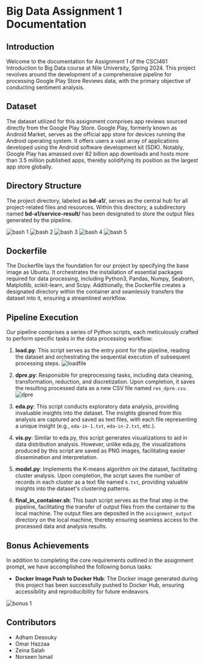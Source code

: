 # Big Data Assignment 1 Documentation

## Introduction
Welcome to the documentation for Assignment 1 of the CSCI461 Introduction to Big Data course at Nile University, Spring 2024. This project revolves around the development of a comprehensive pipeline for processing Google Play Store Reviews data, with the primary objective of conducting sentiment analysis.

## Dataset
The dataset utilized for this assignment comprises app reviews sourced directly from the Google Play Store. Google Play, formerly known as Android Market, serves as the official app store for devices running the Android operating system. It offers users a vast array of applications developed using the Android software development kit (SDK). Notably, Google Play has amassed over 82 billion app downloads and hosts more than 3.5 million published apps, thereby solidifying its position as the largest app store globally.

## Directory Structure
The project directory, labeled as **bd-a1/**, serves as the central hub for all project-related files and resources. Within this directory, a subdirectory named **bd-a1/service-result/** has been designated to store the output files generated by the pipeline.

![bash 1](https://github.com/AdhamDesouky/Bd-a1/assets/126396682/82699162-e18f-4678-afe1-87d5d38f4057)
![bash 2](https://github.com/AdhamDesouky/Bd-a1/assets/126396682/71980fd5-1fd2-4a78-8dc9-3041a4c661f0)
![bash 3](https://github.com/AdhamDesouky/Bd-a1/assets/126396682/a587b5d4-8837-4472-9357-002243c4e397)
![bash 4](https://github.com/AdhamDesouky/Bd-a1/assets/126396682/dc1ee5b9-ef64-461c-9134-bf95b6516efa)
![bash 5](https://github.com/AdhamDesouky/Bd-a1/assets/126396682/e9a6d851-ba22-4cf8-8bfd-bc9c42b66977)


## Dockerfile
The Dockerfile lays the foundation for our project by specifying the base image as Ubuntu. It orchestrates the installation of essential packages required for data processing, including Python3, Pandas, Numpy, Seaborn, Matplotlib, scikit-learn, and Scipy. Additionally, the Dockerfile creates a designated directory within the container and seamlessly transfers the dataset into it, ensuring a streamlined workflow.

## Pipeline Execution
Our pipeline comprises a series of Python scripts, each meticulously crafted to perform specific tasks in the data processing workflow:

1. **load.py**: This script serves as the entry point for the pipeline, reading the dataset and orchestrating the sequential execution of subsequent processing steps.
  ![loadfile](https://github.com/AdhamDesouky/Bd-a1/assets/126396682/aaf8ba87-7603-4eec-867d-a101a13480e3)

2. **dpre.py**: Responsible for preprocessing tasks, including data cleaning, transformation, reduction, and discretization. Upon completion, it saves the resulting processed data as a new CSV file named `res_dpre.csv`.
  ![dpre](https://github.com/AdhamDesouky/Bd-a1/assets/126396682/8cc4c322-053e-4d6b-85aa-29cbeb8a79d7)

3. **eda.py**: This script conducts exploratory data analysis, providing invaluable insights into the dataset. The insights gleaned from this analysis are captured and saved as text files, with each file representing a unique insight (e.g., `eda-in-1.txt`, `eda-in-2.txt`, etc.).
  
4. **vis.py**: Similar to eda.py, this script generates visualizations to aid in data distribution analysis. However, unlike eda.py, the visualizations produced by this script are saved as PNG images, facilitating easier dissemination and interpretation.
  
5. **model.py**: Implements the K-means algorithm on the dataset, facilitating cluster analysis. Upon completion, the script saves the number of records in each cluster as a text file named `k.txt`, providing valuable insights into the dataset's clustering patterns.
  
6. **final_in_container.sh**: This bash script serves as the final step in the pipeline, facilitating the transfer of output files from the container to the local machine. The output files are deposited in the `assignment_output` directory on the local machine, thereby ensuring seamless access to the processed data and analysis results.

## Bonus Achievements
In addition to completing the core requirements outlined in the assignment prompt, we have accomplished the following bonus tasks:

- **Docker Image Push to Docker Hub**: The Docker image generated during this project has been successfully pushed to Docker Hub, ensuring accessibility and reproducibility for future endeavors.

![bonus 1 ](https://github.com/AdhamDesouky/Bd-a1/assets/126396682/d03779cc-ec8c-4c48-92c2-06b69725d8d7)
  




## Contributors
- Adham Desouky
- Omar Hazzaa
- Zeina Salah
- Norseen Ismail
